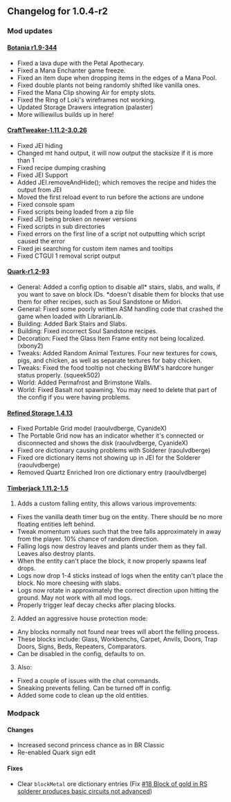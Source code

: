 ## Changelog for 1.0.4-r2

### Mod updates

#### [Botania r1.9-344](http://botaniamod.net/changelog.php#r1.9-344)

- Fixed a lava dupe with the Petal Apothecary.
- Fixed a Mana Enchanter game freeze.
- Fixed an item dupe when dropping items in the edges of a Mana Pool.
- Fixed double plants not being randomly shifted like vanilla ones.
- Fixed the Mana Clip showing Air for empty slots.
- Fixed the Ring of Loki's wireframes not working.
- Updated Storage Drawers integration (palaster)
- More williewilus builds up in here!

#### [CraftTweaker-1.11.2-3.0.26](https://minecraft.curseforge.com/projects/crafttweaker/files/2433445)

- Fixed JEI hiding
- Changed mt hand output, it will now output the stacksize if it is more than 1
- Fixed recipe dumping crashing
- Fixed JEI Support
- Added JEI.removeAndHide(); which removes the recipe and hides the output from JEI
- Moved the first reload event to run before the actions are undone
- Fixed console spam
- Fixed scripts being loaded from a zip file
- Fixed JEI being broken on newer versions
- Fixed scripts in sub directories
- Fixed errors on the first line of a script not outputting which script caused the error
- Fixed jei searching for custom item names and tooltips
- Fixed CTGUI 1 removal script output

#### [Quark-r1.2-93](https://minecraft.curseforge.com/projects/quark/files/2433183)

- General: Added a config option to disable all* stairs, slabs, and walls, if you want to save on block IDs. *doesn't disable them for blocks that use them for other recipes, such as Soul Sandstone or Midori.
- General: Fixed some poorly written ASM handling code that crashed the game when loaded with LibrarianLib.
- Building: Added Bark Stairs and Slabs.
- Building: Fixed incorrect Soul Sandstone recipes.
- Decoration: Fixed the Glass Item Frame entity not being localized. (xbony2)
- Tweaks: Added Random Animal Textures. Four new textures for cows, pigs, and chicken, as well as separate textures for baby chicken.
- Tweaks: Fixed the food tooltip not checking BWM's hardcore hunger status properly. (squeek502)
- World: Added Permafrost and Brimstone Walls.
- World: Fixed Basalt not spawning. You may need to delete that part of the config if you were having problems.

#### [Refined Storage 1.4.13](https://minecraft.curseforge.com/projects/refined-storage/files/2433540)

- Fixed Portable Grid model (raoulvdberge, CyanideX)
- The Portable Grid now has an indicator whether it's connected or disconnected and shows the disk (raoulvdberge, CyanideX)
- Fixed ore dictionary causing problems with Solderer (raoulvdberge)
- Fixed ore dictionary items not showing up in JEI for the Solderer (raoulvdberge)
- Removed Quartz Enriched Iron ore dictionary entry (raoulvdberge)

#### [Timberjack 1.11.2-1.5](https://minecraft.curseforge.com/projects/timberjack/files/2433301)

1. Adds a custom falling entity, this allows various improvements:

 - Fixes the vanilla death timer bug on the entity. There should be no more floating entities left behind.
 - Tweak momentum values such that the tree falls approximately in away from the player. 10% chance of random direction.
 - Falling logs now destroy leaves and plants under them as they fall. Leaves also destroy plants.
 - When the entity can't place the block, it now properly spawns leaf drops.
 - Logs now drop 1-4 sticks instead of logs when the entity can't place the block. No more cheesing with slabs.
 - Logs now rotate in approximately the correct direction upon hitting the ground. May not work with all mod logs.
 - Properly trigger leaf decay checks after placing blocks.
2. Added an aggressive house protection mode:
 - Any blocks normally not found near trees will abort the felling process.
 - These blocks include: Glass, Workbenchs, Carpet, Anvils, Doors, Trap Doors, Signs, Beds, Repeaters, Comparators.
 - Can be disabled in the config, defaults to on.
3. Also:
 - Fixed a couple of issues with the chat commands.
 - Sneaking prevents felling. Can be turned off in config.
 - Added some code to clean up the old entities.

### Modpack

#### Changes

- Increased second princess chance as in BR Classic
- Re-enabled Quark sign edit

#### Fixes

- Clear `blockMetal` ore dictionary entries (Fix [#18 Block of gold in RS solderer produces basic circuits not advanced](https://github.com/Beyond-Reality/Beyond-Realty-Farscapes/issues/18))
